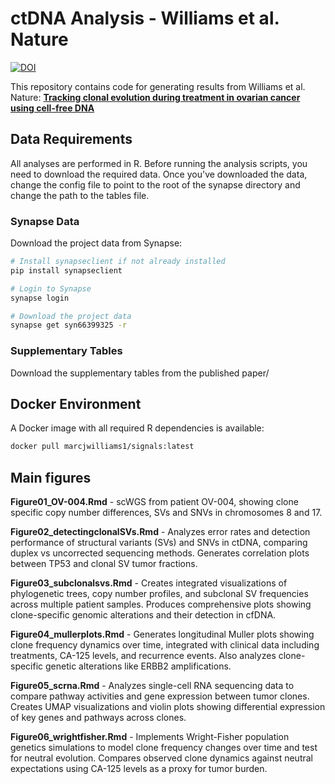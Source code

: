 # ctDNA Analysis - Williams et al. Nature
[![DOI](https://zenodo.org/badge/1013093862.svg)](https://doi.org/10.5281/zenodo.15798215)

This repository contains code for generating results from Williams et al. Nature: [**Tracking clonal evolution during treatment
in ovarian cancer using cell-free DNA**](https://www.nature.com/articles/s41586-025-09580-0)

## Data Requirements

All analyses are performed in R. Before running the analysis scripts, you need to download the required data. Once you've downloaded the data, change the config file to point to the root of the synapse directory and change the path to the tables file.

### Synapse Data
Download the project data from Synapse:
```bash
# Install synapseclient if not already installed
pip install synapseclient

# Login to Synapse
synapse login

# Download the project data
synapse get syn66399325 -r
```

### Supplementary Tables
Download the supplementary tables from the published paper/

## Docker Environment

A Docker image with all required R dependencies is available:
```bash
docker pull marcjwilliams1/signals:latest
```

## Main figures

**Figure01_OV-004.Rmd** - scWGS from patient OV-004, showing clone specific copy number differences, SVs and SNVs in chromosomes 8 and 17.

**Figure02_detectingclonalSVs.Rmd** - Analyzes error rates and detection performance of structural variants (SVs) and SNVs in ctDNA, comparing duplex vs uncorrected sequencing methods. Generates correlation plots between TP53 and clonal SV tumor fractions.

**Figure03_subclonalsvs.Rmd** - Creates integrated visualizations of phylogenetic trees, copy number profiles, and subclonal SV frequencies across multiple patient samples. Produces comprehensive plots showing clone-specific genomic alterations and their detection in cfDNA.

**Figure04_mullerplots.Rmd** - Generates longitudinal Muller plots showing clone frequency dynamics over time, integrated with clinical data including treatments, CA-125 levels, and recurrence events. Also analyzes clone-specific genetic alterations like ERBB2 amplifications.

**Figure05_scrna.Rmd** - Analyzes single-cell RNA sequencing data to compare pathway activities and gene expression between tumor clones. Creates UMAP visualizations and violin plots showing differential expression of key genes and pathways across clones.

**Figure06_wrightfisher.Rmd** - Implements Wright-Fisher population genetics simulations to model clone frequency changes over time and test for neutral evolution. Compares observed clone dynamics against neutral expectations using CA-125 levels as a proxy for tumor burden.
